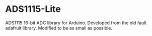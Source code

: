 # ADS1115-Lite

ADS1115 16-bit ADC library for Arduino.  Developed from the old fault adafruit library.  Modified  to be as small as possible.
